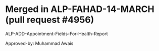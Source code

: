 # Merged in ALP-FAHAD-14-MARCH (pull request #4956)

ALP-ADD-Appointment-Fields-For-Health-Report

Approved-by: Muhammad Awais
